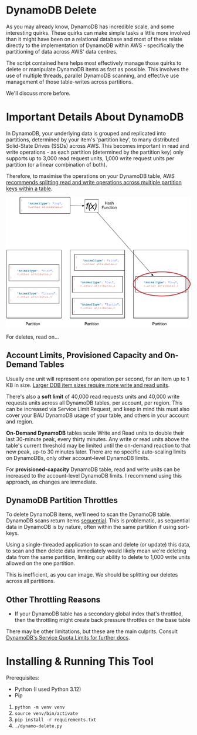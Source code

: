 # DynamoDB Delete

As you may already know, DynamoDB has incredible scale, and some interesting quirks. These quirks can make simple tasks a little more involved than it might have been on a relational database and most of these relate directly to the implementation of DynamoDB within AWS - specifically the partitioning of data across AWS' data centres.

The script contained here helps most effectively manage those quirks to delete or manipulate DynamoDB items as fast as possible. This involves the use of multiple threads, parallel DynamoDB scanning, and effective use management of those table-writes across partitions.

We'll discuss more before.

# Important Details About DynamoDB

In DynamoDB, your underlying data is grouped and replicated into partitions, determined by your item's 'partition key', to many distributed Solid-State Drives (SSDs) across AWS. This becomes important in read and write operations - as each partition (determined by the partition key) only supports up to 3,000 read request units, 1,000 write request units per partition (or a linear combination of both).

Therefore, to maximise the operations on your DynamoDB table, AWS [recommends splitting read and write operations across multiple partition keys within a table](https://docs.aws.amazon.com/amazondynamodb/latest/developerguide/bp-partition-key-sharding.html).

![alt text](image.png)

For deletes, read on...

## Account Limits, Provisioned Capacity and On-Demand Tables

Usually one unit will represent one operation per second, for an item up to 1 KB in size. [Larger DDB item sizes require more write and read units](https://docs.aws.amazon.com/amazondynamodb/latest/developerguide/bp-partition-key-design.html).

There's also a **soft limit** of 40,000 read requests units and 40,000 write requests units across all DynamoDB tables, per account, per region. This can be increased via Service Limit Request, and keep in mind this must also cover your BAU DynamoDB usage of your table, and others in your account and region.

**On-Demand DynamoDB** tables scale Write and Read units to double their last 30-minute peak, every thirty minutes. Any write or read units above the table's current threshold may be limited until the on-demand reaction to that new peak, up-to 30 minutes later. There are no specific auto-scaling limits on DynamoDBs, only other account-level DynamoDB limits.

For **provisioned-capacity** DynamoDB table, read and write units can be increased to the account-level DynamoDB limits. I recommend using this approach, as changes are immediate.

## DynamoDB Partition Throttles

To delete DynamoDB items, we'll need to scan the DynamoDB table. DynamoDB scans return items [sequential](https://docs.aws.amazon.com/amazondynamodb/latest/developerguide/Scan.html#Scan.ParallelScan). This is problematic, as sequential data in DynamoDB is by nature, often within the same partition if using sort-keys.

Using a single-threaded application to scan and delete (or update) this data, to scan and then delete data immediately would likely mean we're deleting data from the same partition, limiting our ability to delete to 1,000 write units allowed on the one partition.

This is inefficient, as you can image. We should be splitting our deletes across all partitions.

## Other Throttling Reasons

- If your DynamoDB table has a secondary global index that's throttled, then the throttling might create back pressure throttles on the base table

There may be other limitations, but these are the main culprits. Consult [DynamoDB's Service Quota Limits for further docs](https://docs.aws.amazon.com/amazondynamodb/latest/developerguide/ServiceQuotas.html#limits-tables).

# Installing & Running This Tool

Prerequisites:
- Python (I used Python 3.12)
- Pip

1. `python -m venv venv`
2. `source venv/bin/activate`
3. `pip install -r requirements.txt`
4. `./dynamo-delete.py`
